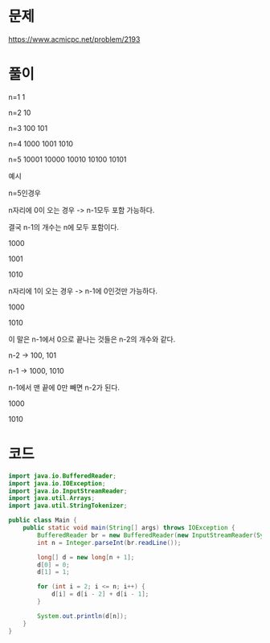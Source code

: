 # 문제
https://www.acmicpc.net/problem/2193

# 풀이
n=1
1

n=2
10

n=3
100
101

n=4
1000
1001
1010

n=5
10001
10000
10010
10100
10101


예시

n=5인경우

n자리에 0이 오는 경우 -> n-1모두 포함 가능하다.

결국 n-1의 개수는 n에 모두 포함이다.

1000

1001

1010


n자리에 1이 오는 경우 -> n-1에 0인것만 가능하다.

1000

1010

이 말은 n-1에서 0으로 끝나는 것들은 n-2의 개수와 같다.

n-2 -> 100, 101

n-1 -> 1000, 1010

n-1에서 맨 끝에 0만 빼면 n-2가 된다.

1000

1010


# 코드
```java
import java.io.BufferedReader;
import java.io.IOException;
import java.io.InputStreamReader;
import java.util.Arrays;
import java.util.StringTokenizer;

public class Main {
    public static void main(String[] args) throws IOException {
        BufferedReader br = new BufferedReader(new InputStreamReader(System.in));
        int n = Integer.parseInt(br.readLine());

        long[] d = new long[n + 1];
        d[0] = 0;
        d[1] = 1;

        for (int i = 2; i <= n; i++) {
            d[i] = d[i - 2] + d[i - 1];
        }

        System.out.println(d[n]);
    }
}
```
